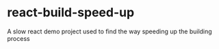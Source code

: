 # react-build-speed-up
A slow react demo project used to find the way speeding up the building process
